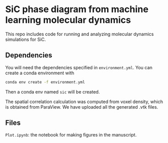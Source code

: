 # SiC phase diagram from machine learning molecular dynamics
This repo includes code for running and analyzing molecular dynamics simulations for SiC.

## Dependencies

You will need the dependencies specified in `environment.yml`. You can create a conda environment with 

```bash
conda env create -f environment.yml
```

Then a conda env named `sic` will be created. 

The spatial correlation calculation was computed from voxel density, which is obtained from ParaView. We have uploaded all the generated .vtk files.

## Files

`Plot.ipynb`: the notebook for making figures in the manuscript.
